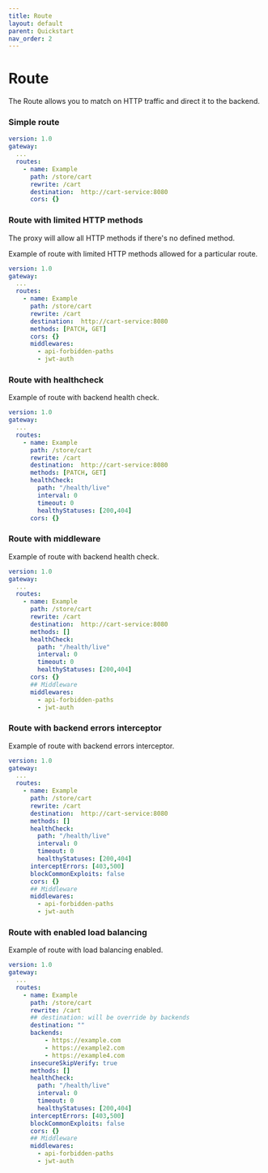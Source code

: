 ```yaml
---
title: Route
layout: default
parent: Quickstart
nav_order: 2
---
```



# Route

The Route allows you to match on HTTP traffic and direct it to the backend.

### Simple route

```yaml
version: 1.0
gateway:
  ...
  routes:
    - name: Example
      path: /store/cart
      rewrite: /cart
      destination:  http://cart-service:8080
      cors: {}
```
###  Route with limited HTTP methods
The proxy will allow all HTTP methods if there's no defined method.

Example of route with limited HTTP methods allowed for a particular route.

```yaml
version: 1.0
gateway:
  ...
  routes:
    - name: Example
      path: /store/cart
      rewrite: /cart
      destination:  http://cart-service:8080
      methods: [PATCH, GET]
      cors: {}
      middlewares:
        - api-forbidden-paths
        - jwt-auth
```

### Route with healthcheck

Example of route with backend health check.

```yaml
version: 1.0
gateway:
  ...
  routes:
    - name: Example
      path: /store/cart
      rewrite: /cart
      destination:  http://cart-service:8080
      methods: [PATCH, GET]
      healthCheck:
        path: "/health/live"
        interval: 0
        timeout: 0
        healthyStatuses: [200,404]
      cors: {}
```
### Route with middleware

Example of route with backend health check.

```yaml
version: 1.0
gateway:
  ...
  routes:
    - name: Example
      path: /store/cart
      rewrite: /cart
      destination:  http://cart-service:8080
      methods: []
      healthCheck:
        path: "/health/live"
        interval: 0
        timeout: 0
        healthyStatuses: [200,404]
      cors: {}
      ## Middleware
      middlewares:
        - api-forbidden-paths
        - jwt-auth
```
### Route with backend errors interceptor

Example of route with backend errors interceptor.

```yaml
version: 1.0
gateway:
  ...
  routes:
    - name: Example
      path: /store/cart
      rewrite: /cart
      destination:  http://cart-service:8080
      methods: []
      healthCheck:
        path: "/health/live"
        interval: 0
        timeout: 0
        healthyStatuses: [200,404]
      interceptErrors: [403,500]
      blockCommonExploits: false
      cors: {}
      ## Middleware
      middlewares:
        - api-forbidden-paths
        - jwt-auth
```
### Route with enabled load balancing

Example of route with load balancing enabled.

```yaml
version: 1.0
gateway:
  ...
  routes:
    - name: Example
      path: /store/cart
      rewrite: /cart
      ## destination: will be override by backends
      destination: ""
      backends:
          - https://example.com
          - https://example2.com
          - https://example4.com
      insecureSkipVerify: true
      methods: []
      healthCheck:
        path: "/health/live"
        interval: 0
        timeout: 0
        healthyStatuses: [200,404]
      interceptErrors: [403,500]
      blockCommonExploits: false
      cors: {}
      ## Middleware
      middlewares:
        - api-forbidden-paths
        - jwt-auth
```